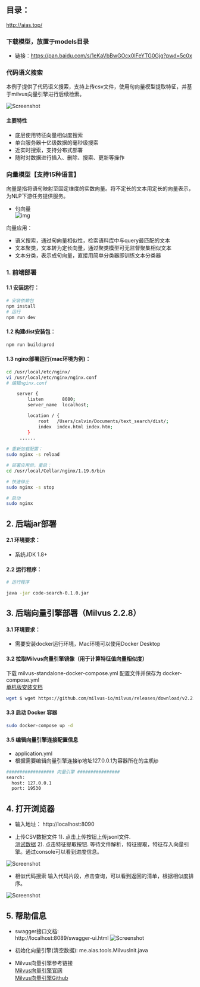 ## 目录：
http://aias.top/

### 下载模型，放置于models目录
- 链接：https://pan.baidu.com/s/1eKaVbBwGOcx0IFeYTG0Gjg?pwd=5c0x 


### 代码语义搜索
本例子提供了代码语义搜索，支持上传csv文件，使用句向量模型提取特征，并基于milvus向量引擎进行后续检索。

![Screenshot](https://aias-home.oss-cn-beijing.aliyuncs.com/data/images/code_search_arc.png)


#### 主要特性
- 底层使用特征向量相似度搜索
- 单台服务器十亿级数据的毫秒级搜索
- 近实时搜索，支持分布式部署
- 随时对数据进行插入、删除、搜索、更新等操作



### 向量模型【支持15种语言】

向量是指将语句映射至固定维度的实数向量。将不定长的文本用定长的向量表示，为NLP下游任务提供服务。


- 句向量    
  ![img](https://aias-home.oss-cn-beijing.aliyuncs.com/AIAS/nlp_sdks/Universal-Sentence-Encoder.png)


向量应用：

- 语义搜索，通过句向量相似性，检索语料库中与query最匹配的文本
- 文本聚类，文本转为定长向量，通过聚类模型可无监督聚集相似文本
- 文本分类，表示成句向量，直接用简单分类器即训练文本分类器



### 1. 前端部署

#### 1.1 安装运行：
```bash
# 安装依赖包
npm install
# 运行
npm run dev
```

#### 1.2 构建dist安装包：
```bash
npm run build:prod
```

#### 1.3 nginx部署运行(mac环境为例)：
```bash
cd /usr/local/etc/nginx/
vi /usr/local/etc/nginx/nginx.conf
# 编辑nginx.conf

    server {
        listen       8080;
        server_name  localhost;

        location / {
            root   /Users/calvin/Documents/text_search/dist/;
            index  index.html index.htm;
        }
     ......
     
# 重新加载配置：
sudo nginx -s reload 

# 部署应用后，重启：
cd /usr/local/Cellar/nginx/1.19.6/bin

# 快速停止
sudo nginx -s stop

# 启动
sudo nginx     
```

## 2. 后端jar部署
#### 2.1 环境要求：
- 系统JDK 1.8+


#### 2.2 运行程序：
```bash
# 运行程序

java -jar code-search-0.1.0.jar

```

## 3. 后端向量引擎部署（Milvus 2.2.8）
#### 3.1 环境要求：
- 需要安装docker运行环境，Mac环境可以使用Docker Desktop

#### 3.2 拉取Milvus向量引擎镜像（用于计算特征值向量相似度）
下载 milvus-standalone-docker-compose.yml 配置文件并保存为 docker-compose.yml        
[单机版安装文档](https://milvus.io/docs/v2.2.x)        
```bash
wget $ wget https://github.com/milvus-io/milvus/releases/download/v2.2.8/milvus-standalone-docker-compose.yml -O docker-compose.yml
```

#### 3.3 启动 Docker 容器
```bash
sudo docker-compose up -d
```

#### 3.5 编辑向量引擎连接配置信息
- application.yml
- 根据需要编辑向量引擎连接ip地址127.0.0.1为容器所在的主机ip
```bash
################## 向量引擎 ################
search:
  host: 127.0.0.1
  port: 19530
```

## 4. 打开浏览器
- 输入地址： http://localhost:8090

- 上传CSV数据文件
1). 点击上传按钮上传jsonl文件.  
[测试数据](https://aias-home.oss-cn-beijing.aliyuncs.com/data/testData.jsonl)
2). 点击特征提取按钮. 
等待文件解析，特征提取，特征存入向量引擎。通过console可以看到进度信息。

![Screenshot](https://aias-home.oss-cn-beijing.aliyuncs.com/AIAS/text_search/storage.png)

- 相似代码搜索
  输入代码片段，点击查询，可以看到返回的清单，根据相似度排序。

![Screenshot](https://aias-home.oss-cn-beijing.aliyuncs.com/data/images/codesearch.png)

## 5. 帮助信息
- swagger接口文档:  
http://localhost:8089/swagger-ui.html
![Screenshot](https://aias-home.oss-cn-beijing.aliyuncs.com/AIAS/text_search/swagger.png)

- 初始化向量引擎(清空数据): 
me.aias.tools.MilvusInit.java 

- Milvus向量引擎参考链接     
[Milvus向量引擎官网](https://milvus.io/cn/docs/overview.md)      
[Milvus向量引擎Github](https://github.com/milvus-io)
